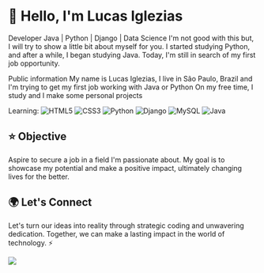 # 👋 Hello, I'm Lucas Iglezias

Developer Java | Python | Django | Data Science
I'm not good with this but, I will try to show a little bit about myself for you.
I started studying Python, and after a while, I began studying Java. Today, I'm still in search of my first job opportunity.

Public information
My name is Lucas Iglezias, I live in São Paulo, Brazil and I'm trying to get my first job working with Java or Python
On my free time, I study and I make some personal projects



Learning: <img alt="HTML5" src="https://img.shields.io/badge/html5-%23E34F26.svg?&style=for-the-badge&logo=html5&logoColor=white"/>
<img alt="CSS3" src="https://img.shields.io/badge/css3-%231572B6.svg?&style=for-the-badge&logo=css3&logoColor=white"/>
<img alt="Python" src="https://img.shields.io/badge/python-%2314354C.svg?&style=for-the-badge&logo=python&logoColor=white"/>
<img alt="Django" src="https://img.shields.io/badge/Django-092E20?style=for-the-badge&logo=django&logoColor=white"/>
<img alt="MySQL" src="https://img.shields.io/badge/MySQL-00000F?style=for-the-badge&logo=mysql&logoColor=white"/>
<img alt="Java" scr="[Java](https://img.shields.io/badge/java-%23ED8B00.svg?style=for-the-badge&logo=openjdk&logoColor=white)"/>

## ⭐ Objective

Aspire to secure a job in a field I'm passionate about. My goal is to showcase my potential and make a positive impact, ultimately changing lives for the better.

## 🌍 Let's Connect
Let's turn our ideas into reality through strategic coding and unwavering dedication. Together, we can make a lasting impact in the world of technology. ⚡


<a target='_blank' href="https://www.linkedin.com/in/lucas-iglezias/">
        <img src="https://img.shields.io/badge/LinkedIn-0077B5?style=for-the-badge&logo=linkedin&logoColor=white">
</a>
